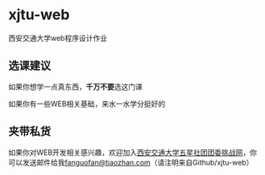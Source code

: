 # xjtu-web
西安交通大学web程序设计作业

## 选课建议

如果你想学一点真东西，**千万不要**选这门课

如果你有一些WEB相关基础，来水一水学分挺好的

## 夹带私货

如果你对WEB开发相关感兴趣，欢迎加入[西安交通大学五星社团团委挑战网](https://www.tiaozhan.com/)，你可以发送邮件给我[fanguofan@tiaozhan.com](fanguofan@tiaozhan.com)（请注明来自Github/xjtu-web）
